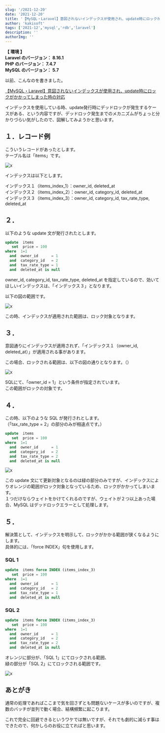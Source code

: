```yaml
---
slug: '/2021-12-20'
date: '2021-12-20'
title: '【MySQL・Laravel】意図されないインデックスが使用され、update時にロックがかかってしまった時の対応（図解）'
author: 'kakisoft'
tags: ['2021-12','mysql','rdb','laravel']
description: ''
authorImg: ''
---
```


**【 環境 】**  
**Laravel のバージョン： 8.16.1**  
**PHP のバージョン： 7.4.7**  
**MySQL のバージョン： 5.7**  

以前、こんなのを書きました。  

[【MySQL・Laravel】意図されないインデックスが使用され、update時にロックがかかってしまった時の対応](https://kaki-note-02.netlify.app/2021/12/19/)  

インデックスを使用している時、update発行時にデッドロックが発生するケースがある、という内容ですが、デッドロック発生までのメカニズムがちょっと分かりづらい気がしたので、図解してみようかと思います。 


## １．レコード例
こういうレコードがあったとします。  
テーブル名は「items」です。  

![x](20211220_01.png)  

インデックスは以下とします。

インデックス１（items_index_1）：owner_id, deleted_at  
インデックス２（items_index_2）：owner_id, category_id, deleted_at  
インデックス３（items_index_3）：owner_id, category_id, tax_rate_type, deleted_at  


## ２．
以下のような update 文が発行されたとします。  

```sql
update  items
   set  price = 100
where  1=1
  and  owner_id      = 1
  and  category_id   = 2
  and  tax_rate_type = 1
  and  deleted_at is null
```

owner_id, category_id, tax_rate_type, deleted_at を指定しているので、効いてほしいインデックスは、「インデックス３」となります。  

以下の図の範囲です。  

![x](20211220_02.png)  

この時、インデックスが適用された範囲は、ロック対象となります。

## ３．
意図通りにインデックスが適用されず、「インデックス１（owner_id, deleted_at）」が適用される事があります。  

この場合、ロックされる範囲は、以下の図の通りとなります。（）

![x](20211220_03.png)  

SQLにて、「owner_id = 1」という条件が指定されています。  
この範囲がロックの対象です。  


## ４．
この時、以下のような SQL が発行されとします。  
（「tax_rate_type = 2」の部分のみが相違点です。）  

```sql
update  items
   set  price = 100
where  1=1
  and  owner_id      = 1
  and  category_id   = 2
  and  tax_rate_type = 2
  and  deleted_at is null
```

![x](20211220_04.png)  

この update 文にて更新対象となるのは緑の部分のみですが、インデックスによりオレンジの範囲がロック対象となっているため、ロックがかかってしまいます。  
１つだけならウェイトをかけてくれるのですが、ウェイトが２つ以上あった場合、MySQL はデッドロックエラーとして処理します。  

## ５．
解決策として、インデックスを明示して、ロックがかかる範囲が狭くなるようにします。  
具体的には、「force INDEX」句を使用します。  

### SQL 1
```sql
update  items force INDEX (items_index_3)
   set  price = 100
where  1=1
  and  owner_id      = 1
  and  category_id   = 2
  and  tax_rate_type = 1
  and  deleted_at is null
```

### SQL 2
```sql
update  items force INDEX (items_index_3)
   set  price = 100
where  1=1
  and  owner_id      = 1
  and  category_id   = 2
  and  tax_rate_type = 2
  and  deleted_at is null
```

オレンジに部分が、「SQL 1」にてロックされる範囲、  
緑の部分が「SQL 2」にてロックされる範囲です。  

![x](20211220_05.png)  

## あとがき
通常の処理であればここまで気を回さずとも問題ないケースが多いのですが、複数のバッチが並列で動く場合、結構頻繁に起こります。  

これで完全に回避できるというワケでは無いですが、それでも劇的に減らす事はできたので、何かしらのお役に立てればと思います。  




